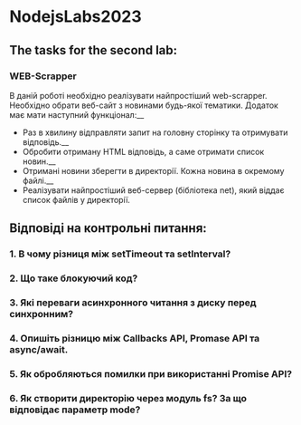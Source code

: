 # NodejsLabs2023
## The tasks for the second lab:
### WEB-Scrapper
В даній роботі необхідно реалізувати найпростіший web-scrapper. Необхідно обрати веб-сайт з новинами будь-якої тематики. Додаток має мати наступний функціонал:__
- Раз в хвилину відправляти запит на головну сторінку та отримувати відповідь.__
- Обробити отриману HTML відповідь, а саме отримати список новин.__
- Отримані новини зберегти в директорії. Кожна новина в окремому файлі.__
- Реалізувати найпростіший веб-сервер (бібліотека net), який віддає список файлів у директорії.

## Відповіді на контрольні питання:
### 1. В чому різниця між setTimeout та setInterval?
### 2. Що таке блокуючий код?
### 3. Які переваги асинхронного читання з диску перед синхронним?
### 4. Опишіть різницю між Callbacks API, Promase API та async/await.
### 5. Як обробляються помилки при використанні Promise API?
### 6. Як створити директорію через модуль fs? За що відповідає параметр mode?
